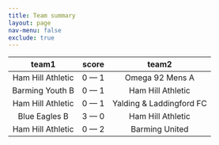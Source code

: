 ```yaml
---
title: Team summary
layout: page
nav-menu: false
exclude: true
---
```




|       team1       |    score    |          team2           |
|:-----------------:|:-----------:|:------------------------:|
| Ham Hill Athletic | 0 &mdash; 1 |     Omega 92 Mens A      |
|  Barming Youth B  | 0 &mdash; 1 |    Ham Hill Athletic     |
| Ham Hill Athletic | 0 &mdash; 1 | Yalding & Laddingford FC |
|   Blue Eagles B   | 3 &mdash; 0 |    Ham Hill Athletic     |
| Ham Hill Athletic | 0 &mdash; 2 |      Barming United      |

 <br /><br /><br />